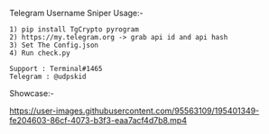 Telegram Username Sniper
Usage:-
```
1) pip install TgCrypto pyrogram
2) https://my.telegram.org -> grab api id and api hash
3) Set The Config.json
4) Run check.py
```
```
Support : Terminal#1465
Telegram : @udpskid
```

Showcase:- 


https://user-images.githubusercontent.com/95563109/195401349-fe204603-86cf-4073-b3f3-eaa7acf4d7b8.mp4

